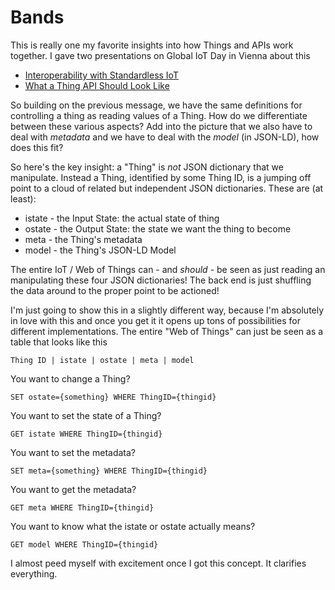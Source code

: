 # Bands

This is really one my favorite insights into how Things and APIs work together. I gave two presentations on Global IoT Day in Vienna about this

* [Interoperability with Standardless IoT](http://www.slideshare.net/dpjanes/2015-04-global-io-t-day-wien-interoperability-with-stanardless-iot)
* [What a Thing API Should Look Like](http://www.slideshare.net/dpjanes/what-a-thing-api-should-look-like-global-iot-day)

So building on the previous message, we have the same definitions for controlling a thing as reading values of a Thing. How do we differentiate between these various aspects? Add into the picture that we also have to deal with _metadata_ and we have to deal with the _model_ (in JSON-LD), how does this fit?

So here's the key insight: a "Thing" is _not_ JSON dictionary that we manipulate. Instead a Thing, identified by some Thing ID, is a jumping off point to a cloud of related but independent JSON dictionaries. These are (at least):

* istate - the Input State: the actual state of thing
* ostate - the Output State: the state we want the thing to become
* meta - the Thing's metadata
* model - the Thing's JSON-LD Model

The entire IoT / Web of Things can - and _should_ -  be seen as just reading an manipulating these four JSON dictionaries! The back end is just shuffling the data around to the proper point to be actioned!

I'm just going to show this in a slightly different way, because I'm absolutely in love with this and once you get it it opens up tons of possibilities for different implementations. The entire "Web of Things" can just be seen as a table that looks like this

	Thing ID | istate | ostate | meta | model

You want to change a Thing? 

	SET ostate={something} WHERE ThingID={thingid}

You want to set the state of a Thing?

	GET istate WHERE ThingID={thingid}

You want to set the metadata?

	SET meta={something} WHERE ThingID={thingid}

You want to get the metadata?

	GET meta WHERE ThingID={thingid}

You want to know what the istate or ostate actually means?

	GET model WHERE ThingID={thingid}

I almost peed myself with excitement once I got this concept. It clarifies everything.
